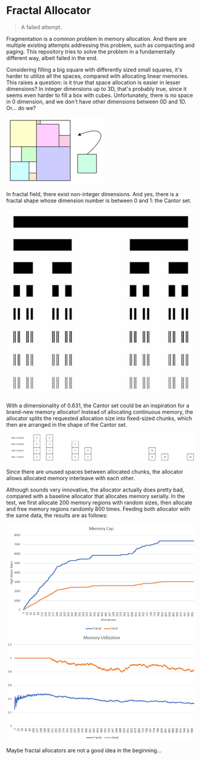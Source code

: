 # Fractal Allocator

> A failed attempt.

Fragmentation is a common problem in memory allocation.
And there are multiple existing attempts addressing this problem, 
such as compacting and paging. This repository tries to solve the problem in a fundamentally different way, 
albeit failed in the end.

Considering filling a big square with differently sized small squares, 
it's harder to utilize all the spaces, compared with allocating linear memories.
This raises a question: is it true that space allocation is easier in lesser dimensions?
In integer dimensions up to 3D, that's probably true, since it seems even harder 
to fill a box with cubes. Unfortunately, there is no space in 0 dimension, and we don't
have other dimensions between 0D and 1D. Or... do we?

![squares](/assets/squares.png)

In fractal field, there exist non-integer dimensions. And yes, there is a fractal shape
whose dimension number is between 0 and 1: the Cantor set.

![cantor](/assets/cantor.jpg)

With a dimensionality of 0.631, the Cantor set could be an inspiration 
for a brand-new memory allocator! Instead of allocating continuous memory, 
the allocator splits the requested allocation size into fixed-sized chunks, 
which then are arranged in the shape of the Cantor set.

![alloc](/assets/alloc.png)

Since there are unused spaces between allocated chunks, the allocator allows allocated
memory interleave with each other.

Although sounds very innovative, the allocator actually does pretty bad,
compared with a baseline allocator that allocates memory serially. In the test,
we first allocate 200 memory regions with random sizes, then allocate and free 
memory regions randomly 800 times. Feeding both allocator with the same data,
the results are as follows:

![memory cap](/assets/cap.png)
![memory utilization](/assets/util.png)

Maybe fractal allocators are not a good idea in the beginning...